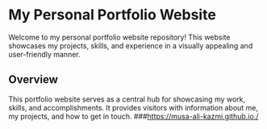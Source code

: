 # My Personal Portfolio Website
Welcome to my personal portfolio website repository! This website showcases my projects, skills, and experience in a visually appealing and user-friendly manner.

## Overview
This portfolio website serves as a central hub for showcasing my work, skills, and accomplishments. It provides visitors with information about me, my projects, and how to get in touch.
###https://musa-ali-kazmi.github.io./
